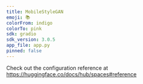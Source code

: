 ```yaml
---
title: MobileStyleGAN
emoji: 📚
colorFrom: indigo
colorTo: pink
sdk: gradio
sdk_version: 3.0.5
app_file: app.py
pinned: false
---
```


Check out the configuration reference at https://huggingface.co/docs/hub/spaces#reference
